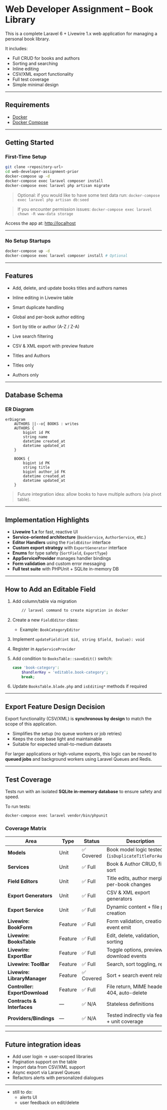 # Web Developer Assignment – Book Library

This is a complete Laravel 6 + Livewire 1.x web application for managing a personal book library.

It includes:

* Full CRUD for books and authors
* Sorting and searching
* Inline editing
* CSV/XML export functionality
* Full test coverage
* Simple minimal design

---

## Requirements

* [Docker](https://docs.docker.com/install)
* [Docker Compose](https://docs.docker.com/compose/install)

---

## Getting Started

### First-Time Setup

```bash
git clone <repository-url>
cd web-developer-assignment-prior
docker-compose up -d
docker-compose exec laravel composer install
docker-compose exec laravel php artisan migrate
```
> Optional: if you would like to have some test data run:
> `docker-compose exec laravel php artisan db:seed `

> If you encounter permission issues:
> `docker-compose exec laravel chown -R www-data storage`

Access the app at: [http://localhost](http://localhost)

---

### No Setup Startups

```bash
docker-compose up -d
docker-compose exec laravel composer install # Optional
```

---

## Features

*  Add, delete, and update books titles and authors names
*  Inline editing in Livewire table
*  Smart duplicate handling
*  Global and per-book author editing
*  Sort by title or author (A-Z / Z-A)
*  Live search filtering
*  CSV & XML export with preview feature

  * Titles and Authors
  * Titles only
  * Authors only

---

## Database Schema

### ER Diagram

```mermaid
erDiagram
    AUTHORS ||--o{ BOOKS : writes
    AUTHORS {
        bigint id PK
        string name
        datetime created_at
        datetime updated_at
    }

    BOOKS {
        bigint id PK
        string title
        bigint author_id FK
        datetime created_at
        datetime updated_at
    }
```

> Future integration idea: allow books to have multiple authors (via pivot table).

---

## Implementation Highlights

* **Livewire 1.x** for fast, reactive UI
* **Service-oriented architecture** (`BookService`, `AuthorService`, etc.)
* **Editor Handlers** using the `FieldEditor` interface
* **Custom export strategy** with `ExportGenerator` interface
* **Enums** for type safety (`SortField`, `ExportType`)
* **AppServiceProvider** manages handler bindings
* **Form validation** and custom error messaging
* **Full test suite** with PHPUnit + SQLite in-memory DB

---

## How to Add an Editable Field

1. Add column/table via migration
    ```cmd
        // laravel command to create migration in docker
    ```
2. Create a new `FieldEditor` class:

   * Example: `BookCategoryEditor`
3. Implement `updateField(int $id, string $field, $value): void`
4. Register in `AppServiceProvider`
5. Add condition to `BooksTable::saveEdit()` switch:

   ```php
   case 'book-category':
       $handlerKey = 'editable.book-category';
       break;
   ```
6. Update `BooksTable.blade.php` and `isEditing*` methods if required

---

## Export Feature Design Decision

Export functionality (CSV/XML) is **synchronous by design** to match the scope of this application.

* Simplifies the setup (no queue workers or job retries)
* Keeps the code base light and maintainable
* Suitable for expected small-to-medium datasets

For larger applications or high-volume exports, this logic can be moved to **queued jobs** and background workers using Laravel Queues and Redis.

---

## Test Coverage

Tests run with an isolated **SQLite in-memory database** to ensure safety and speed.

To run tests:

```bash
docker-compose exec laravel vendor/bin/phpunit
```

### Coverage Matrix

| Area                           | Type    | Status    | Description                                           |
| ------------------------------ | ------- | --------- | ----------------------------------------------------- |
| **Models**                     | Unit    | ✅ Covered | Book model logic tested (`isDuplicateTitleForAuthor`) |
| **Services**                   | Unit    | ✅ Full    | Book & Author CRUD, filters, sort                     |
| **Field Editors**              | Unit    | ✅ Full    | Title edits, author merging, per-book changes         |
| **Export Generators**          | Unit    | ✅ Full    | CSV & XML export generators                           |
| **Export Service**             | Unit    | ✅ Full    | Dynamic content + file path creation                  |
| **Livewire: BookForm**         | Feature | ✅ Full    | Form validation, creation, event emit                 |
| **Livewire: BooksTable**       | Feature | ✅ Full    | Edit, delete, validation, sorting                     |
| **Livewire: ExportBar**        | Feature | ✅ Full    | Toggle options, preview, download events              |
| **Livewire: ToolBar**          | Feature | ✅ Full    | Search, sort toggling, reset                          |
| **Livewire: LibraryManager**   | Feature | ✅ Covered | Sort + search event relay                             |
| **Controller: ExportDownload** | Feature | ✅ Full    | File return, MIME headers, 404, auto-delete           |
| **Contracts & Interfaces**     | —       | ✅ N/A     | Stateless definitions                                 |
| **Providers/Bindings**         | —       | ✅ N/A     | Tested indirectly via feature + unit coverage         |

---

## Future integration ideas

* Add user login → user-scoped libraries
* Pagination support on the table
* Import data from CSV/XML support
* Async export via Laravel Queues
* Refactors alerts with personalized dialogues

---


- still to do:
    - alerts UI
    - user feedback on edit/delete
